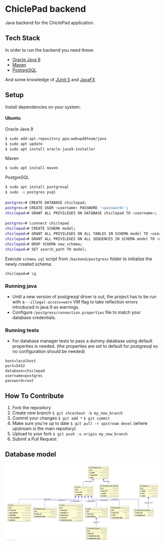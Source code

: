 # ChiclePad backend
Java backend for the ChiclePad application. 

## Tech Stack
In order to run the backend you need these:
- [Oracle Java 9](http://www.oracle.com/technetwork/java/javase/downloads/index.html)
- [Maven](https://maven.apache.org/)
- [PostgreSQL](https://www.postgresql.org)

And some knowledge of [JUnit 5](http://junit.org/junit5/) and 
[JavaFX](http://www.oracle.com/technetwork/java/javase/overview/javafx-overview-2158620.html)

## Setup

Install dependencies on your system: 
#### Ubuntu
Oracle Java 9
```bash
$ sudo add-apt-repository ppa:webupd8team/java
$ sudo apt update
$ sudo apt install oracle-java9-installer
```

Maven
```bash
$ sudo apt install maven
```

PostgreSQL
```bash
$ sudo apt install postgresql
$ sudo -u postgres psql

postgres=# CREATE DATABASE chiclepad;
postgres=# CREATE USER <username> PASSWORD '<password>';
chiclepad=# GRANT ALL PRIVILEGES ON DATABASE chiclepad TO <username>;

postgres=# \connect chiclepad
chiclepad=# CREATE SCHEMA model;
chiclepad=# GRANT ALL PRIVILEGES ON ALL TABLES IN SCHEMA model TO <username>;
chiclepad=# GRANT ALL PRIVILEGES ON ALL SEQUENCES IN SCHEMA model TO <username>;
chiclepad=# DROP SCHEMA new_schema;
chiclepad=# SET search_path TO model;
```
Execute `schema.sql` script from `/backend/postgress` folder to initialize the newly created schema.
```
chiclepad=# \q
```

### Running java
- Until a new version of postgresql driver is out, the project has to be run with a `--illegal-access=warn` 
VM flag to take reflection errors introduced in java 9 as warnings.
- Configure `/postgress/connection.properties` file to match your database credentials.

### Running tests
- For database manager tests to pass a dummy database using default properties is needed. 
(the properties are set to default for postgresql so no configuration should be needed)
```properties
host=localhost
port=5432
database=chiclepad
username=postgres
password=root
```

## How To Contribute

1. Fork the repository
2. Create new branch `$ git chceckout -b my_new_branch`
3. Commit your changes `$ git add *` `$ git commit`
4. Make sure you're up to date `$ git pull -r upstream devel` (where upstream is the main repoitory)
5. Upload to your fork `$ git push -u origin my_new_branch`
6. Submit a Pull Request

## Database model
![Model](postgress/schema.png)
